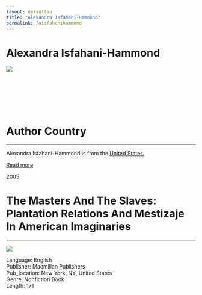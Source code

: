 ```yaml
---
layout: defaultau
title: "Alexandra Isfahani-Hammond"
permalink: /aisfahanihammond
---
```

<!-- partial:index.partial.html -->
<div class="content">
    <h1>Alexandra Isfahani-Hammond</h1>
    <div class="quote">
        <div><img src="http://lit-internal.ucsd.edu/cms-faculty/images/aisfahanihammond.jpg" class="logo"></div>
    </div>
    <div class="timeline">
        <div style="padding-bottom:100px;"></div>
        <div class="block">
            <div class="date right"><p class="right"></p></div>
            <div class="dot"></div>
            <div class="left first">
            <div class="author_country">
                <h1>Author Country</h1><hr>
          <div class="aclocation">  <p>Alexandra Isfahani-Hammond is from the <a href="http://localhost:4000/1"> United States.</a></p></div>
                <div class="acreadmore"><a href="" target="_blank">Read more</a></div>
            </div>
            </div>
        </div>
        <div class="block">
            <div class="date left"><p class="left">2005</p></div>
            <div class="dot"></div>
            <div class="right">
                <h1>The Masters And The Slaves: Plantation Relations And Mestizaje In American Imaginaries</h1><hr>
                <p><img src="https://m.media-amazon.com/images/I/51J2JEw71DL._SX322_BO1,204,203,200_.jpg"></p>
                <p>
                Language: English<br/>
                Publisher: Macmillan Publishers<br/>
                Pub_location: New York, NY, United States<br/>
                Genre: Nonfiction Book<br/>
                Length: 171 <br/>                   </p>
            </div>
        </div>
